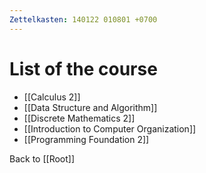 ```yaml
---
Zettelkasten: 140122 010801 +0700
---
```

# List of the course
* [[Calculus 2]]
* [[Data Structure and Algorithm]]
* [[Discrete Mathematics 2]]
* [[Introduction to Computer Organization]]
* [[Programming Foundation 2]]

Back to [[Root]]